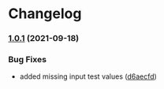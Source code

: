 # Changelog

### [1.0.1](https://www.github.com/OctopusDeploy/run-runbook-action/compare/v1.0.0...v1.0.1) (2021-09-18)


### Bug Fixes

* added missing input test values ([d6aecfd](https://www.github.com/OctopusDeploy/run-runbook-action/commit/d6aecfd7d7faa79cd4b7148d9c1d1d0428611ba1))
